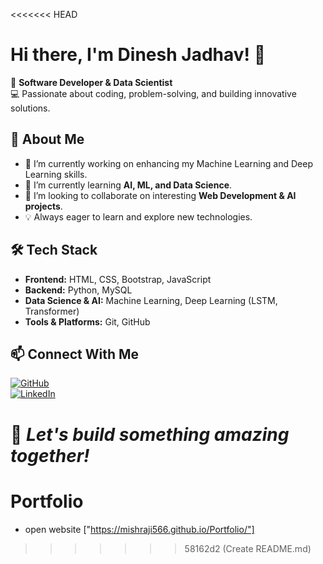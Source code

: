 <<<<<<< HEAD
# Hi there, I'm Dinesh Jadhav! 👋

🚀 **Software Developer & Data Scientist**  
💻 Passionate about coding, problem-solving, and building innovative solutions.

## 🚀 About Me
- 🔭 I’m currently working on enhancing my Machine Learning and Deep Learning skills.
- 🌱 I’m currently learning **AI, ML, and Data Science**.
- 👯 I’m looking to collaborate on interesting **Web Development & AI projects**.
- 💡 Always eager to learn and explore new technologies.

## 🛠 Tech Stack
- **Frontend:** HTML, CSS, Bootstrap, JavaScript  
- **Backend:** Python, MySQL  
- **Data Science & AI:** Machine Learning, Deep Learning (LSTM, Transformer)  
- **Tools & Platforms:** Git, GitHub

## 📫 Connect With Me
[![GitHub](https://img.shields.io/badge/GitHub-000?style=for-the-badge&logo=github)](https://github.com/)  
[![LinkedIn](https://img.shields.io/badge/LinkedIn-blue?style=for-the-badge&logo=linkedin)](https://linkedin.com/)  

🌟 _Let's build something amazing together!_
=======
# Portfolio
- open website ["https://mishraji566.github.io/Portfolio/"] 
>>>>>>> 58162d2 (Create README.md)
